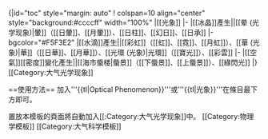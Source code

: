 <br clear=all>
{|id="toc" style="margin: auto"
! colspan=10 align="center" style="background:#ccccff" width="100%" |[[光象]]
|-
|[[冰晶]]產生||[[晕 (光学现象)|暈]]（[[日暈]]、[[月暈]]）、[[日柱]]、[[幻日]]、[[日承]]
|- bgcolor="#F5F3E2"
|[[水滴]]產生||[[彩虹]]（[[虹]]、[[霓]]、[[月虹]]）、[[華 (光象)|華]]（[[日華]]、[[月華]]）、[[光環 (光象)|光環]]（[[寶光]]）、[[彩雲]]
|-
|[[空氣]][[密度]]變化產生||[[海市蜃楼|蜃景]]（[[下蜃景]]、[[上蜃景]]）、[[綠閃光]]
|}<includeonly>
[[Category:大气光学现象]]
</includeonly><noinclude>

==使用方法==
加入'''{{tl|Optical Phenomenon}}'''或'''{{tl|光象}}'''在條目最下方即可。

置放本模板的頁面將自動加入[[:Category:大气光学现象]]中。
[[Category:物理学模板]]
[[Category:大气科学模板]]
</noinclude>